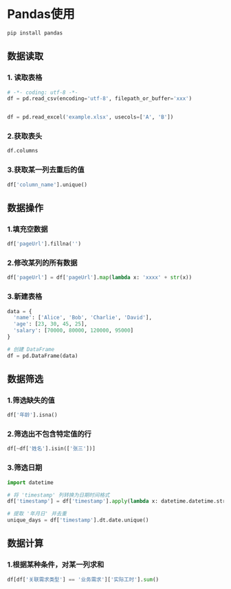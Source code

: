 # Pandas使用

```py
pip install pandas
```


## 数据读取

### 1. 读取表格
```py
# -*- coding: utf-8 -*-
df = pd.read_csv(encoding='utf-8', filepath_or_buffer='xxx')


df = pd.read_excel('example.xlsx', usecols=['A', 'B'])
```

### 2.获取表头
```py
df.columns
```

### 3.获取某一列去重后的值
```py
df['column_name'].unique()
```

## 数据操作

### 1.填充空数据
```py
df['pageUrl'].fillna('')
```


### 2.修改某列的所有数据
```py
df['pageUrl'] = df['pageUrl'].map(lambda x: 'xxxx' + str(x))
```

### 3.新建表格
```py
data = {
  'name': ['Alice', 'Bob', 'Charlie', 'David'],
  'age': [23, 30, 45, 25],
  'salary': [70000, 80000, 120000, 95000]
}

# 创建 DataFrame
df = pd.DataFrame(data)
```



## 数据筛选

### 1.筛选缺失的值
```py
df['年龄'].isna()
```

### 2.筛选出不包含特定值的行
```py
df[~df['姓名'].isin(['张三'])]
```

### 3.筛选日期
```py
import datetime

# 将 'timestamp' 列转换为日期时间格式
df['timestamp'] = df['timestamp'].apply(lambda x: datetime.datetime.strptime(x, '%Y-%m-%d %H:%M:%S'))

# 提取 '年月日' 并去重
unique_days = df['timestamp'].dt.date.unique()
```

## 数据计算

### 1.根据某种条件，对某一列求和
```py
df[df['关联需求类型'] == '业务需求']['实际工时'].sum()
```
